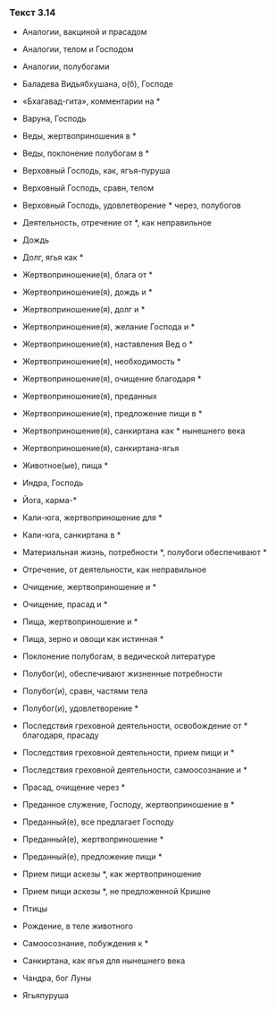 ### Текст 3.14

- Аналогии, вакциной и прасадом

- Аналогии, телом и Господом

- Аналогии, полубогами

- Баладева Видьябхушана, о(б), Господе

- «Бхагавад-гита», комментарии на *

- Варуна, Господь

- Веды, жертвоприношения в *

- Веды, поклонение полубогам в *

- Верховный Господь, как, ягъя-пуруша

- Верховный Господь, сравн, телом

- Верховный Господь, удовлетворение * через, полубогов

- Деятельность, отречение от *, как неправильное

- Дождь

- Долг, ягья как *

- Жертвоприношение(я), блага от *

- Жертвоприношение(я), дождь и *

- Жертвоприношение(я), долг и *

- Жертвоприношение(я), желание Господа и *

- Жертвоприношение(я), наставления Вед о *

- Жертвоприношение(я), необходимость *

- Жертвоприношение(я), очищение благодаря *

- Жертвоприношение(я), преданных

- Жертвоприношение(я), предложение пищи в *

- Жертвоприношение(я), санкиртана как * нынешнего века

- Жертвоприношение(я), санкиртана-ягья

- Животное(ые), пища *

- Индра, Господь

- Йога, карма-*

- Кали-юга, жертвоприношение для *

- Кали-юга, санкиртана в *

- Материальная жизнь, потребности *, полубоги обеспечивают *

- Отречение, от деятельности, как неправильное

- Очищение, жертвоприношение и *

- Очищение, прасад и *

- Пища, жертвоприношение и *

- Пища, зерно и овощи как истинная *

- Поклонение полубогам, в ведической литературе

- Полубог(и), обеспечивают жизненные потребности

- Полубог(и), сравн, частями тела

- Полубог(и), удовлетворение *

- Последствия греховной деятельности, освобождение от * благодаря, прасаду

- Последствия греховной деятельности, прием пищи и *

- Последствия греховной деятельности, самоосознание и *

- Прасад, очищение через *

- Преданное служение, Господу, жертвоприношение в *

- Преданный(е), все предлагает Господу

- Преданный(е), жертвоприношение *

- Преданный(е), предложение пищи *

- Прием пищи аскезы *, как жертвоприношение

- Прием пищи аскезы *, не предложенной Кришне

- Птицы

- Рождение, в теле животного

- Самоосознание, побуждения к *

- Санкиртана, как ягья для нынешнего века

- Чандра, бог Луны

- Ягьяпуруша
	
